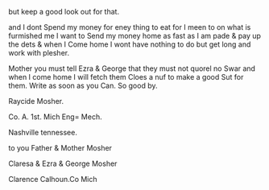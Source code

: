 but keep a good look out for that. 

and I dont Spend my money for eney thing to eat for I meen to on what is furmished me I want to Send my money home as fast as I am pade & pay up the dets & when I Come home I wont have nothing to do but get long and work with plesher. 

Mother you must tell Ezra & George that they must not quorel no Swar and when I come home I will fetch them Cloes a nuf to make a good Sut for them. Write as soon as you Can. So good by. 

Raycide Mosher. 

Co. A. 1st. Mich Eng= Mech. 

Nashville tennessee. 

to you Father & Mother Mosher

Claresa & Ezra & George Mosher

Clarence Calhoun.Co Mich